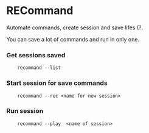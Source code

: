 # RECommand
Automate commands, create session and save lifes (?.

You can save a lot of commands and run in only one.

### Get sessions saved
```
    recommand --list
```

### Start session for save commands
```
    recommand --rec <name for new session>
```

### Run session
```
    recommand --play  <name of session>
```